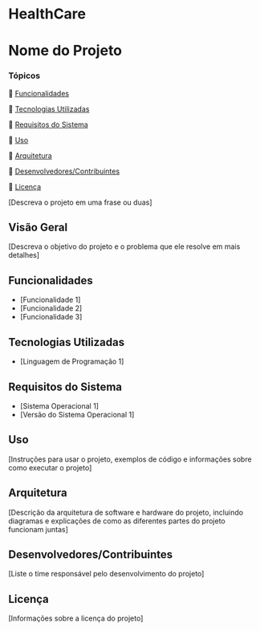 # HealthCare
# Nome do Projeto

### Tópicos 

:small_blue_diamond: [Funcionalidades](#Funcionalidades)

:small_blue_diamond: [Tecnologias Utilizadas](#Tecnologias-Utilizadas)

:small_blue_diamond: [Requisitos do Sistema](#[Requisitos-do-Sistema)

:small_blue_diamond: [Uso](#Uso)

:small_blue_diamond: [Arquitetura](#Arquitetura)

:small_blue_diamond: [Desenvolvedores/Contribuintes](#[Desenvolvedores/Contribuintes)

:small_blue_diamond: [Licença](#[Licença)

[Descreva o projeto em uma frase ou duas]

## Visão Geral

[Descreva o objetivo do projeto e o problema que ele resolve em mais detalhes]

## Funcionalidades

- [Funcionalidade 1]
- [Funcionalidade 2]
- [Funcionalidade 3]

## Tecnologias Utilizadas

- [Linguagem de Programação 1]

## Requisitos do Sistema

- [Sistema Operacional 1]
- [Versão do Sistema Operacional 1]

## Uso

[Instruções para usar o projeto, exemplos de código e informações sobre como executar o projeto]

## Arquitetura

[Descrição da arquitetura de software e hardware do projeto, incluindo diagramas e explicações de como as diferentes partes do projeto funcionam juntas]

## Desenvolvedores/Contribuintes

[Liste o time responsável pelo desenvolvimento do projeto]

## Licença

[Informações sobre a licença do projeto]

